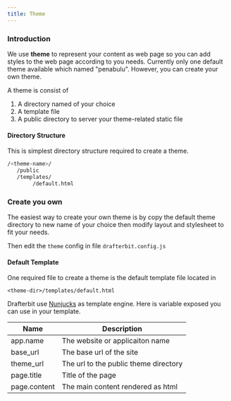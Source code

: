 ```yaml
---
title: Theme
---
```


### Introduction

We use **theme**  to represent your content as web page so you can
add styles to the web page according to you needs.
Currently only one default theme available which named
"penabulu". However, you can create your own theme.

A theme is consist of
1. A directory named of your choice
2. A template file
3. A public directory to server your theme-related static file

####  Directory Structure
This is simplest directory structure required to create a theme.
```sh
/<theme-name>/
   /public
   /templates/
        /default.html
```

### Create you own

The easiest way to create your own theme is
by copy the default theme directory to new name of your choice
then modify layout and stylesheet to fit your needs.

Then edit the `theme` config in file `drafterbit.config.js`

#### Default Template

One required file to create a theme is the default template file
located in

```<theme-dir>/templates/default.html```

Drafterbit use [Nunjucks](https://mozilla.github.io/nunjucks/templating.html) as template engine.
Here is variable exposed  you can use in your template.

|Name|Description|
|----|---|
|app.name | The website or applicaiton name|
|base_url| The base url of the site |
|theme_url| The url to the public theme directory |
|page.title| Title of the page |
|page.content| The main content rendered as html |

